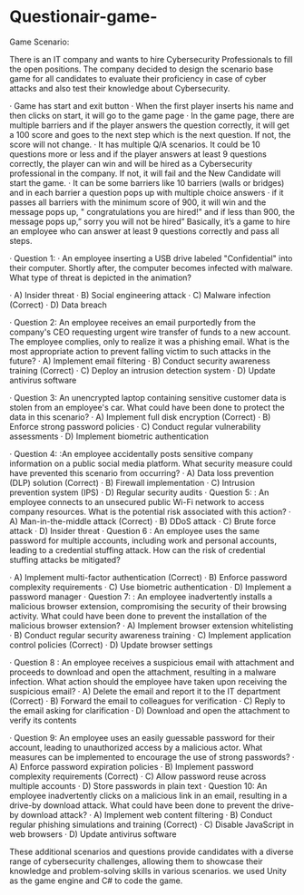 # Questionair-game-
Game Scenario:

There is an IT company and wants to hire Cybersecurity Professionals to fill the open positions. The company decided to design the scenario base game for all candidates to evaluate their proficiency in case of cyber attacks and also test their knowledge about Cybersecurity.

 
 
·         Game has start and exit button
·         When the first player inserts his name and then clicks on start, it will go to the game page
·         In the game page, there are multiple barriers and if the player answers the question correctly, it will get a 100 score and goes to the next step which is the next question. If not, the score will not change.
·         It has multiple Q/A scenarios. It could be 10 questions more or less and if the player answers at least 9 questions correctly, the player can win and will be hired as a Cybersecurity professional in the company. If not, it will fail and the New Candidate will start the game.
·         It can be some barriers like 10 barriers (walls or bridges) and in each barrier a question pops up with multiple choice answers
·         if it passes all barriers with the minimum score of 900, it will win and the message pops up, " congratulations you are hired!" and if less than 900, the message pops up,” sorry you will not be hired”
Basically, it’s a game to hire an employee who can answer at least 9 questions correctly and pass all steps.
 


 
·         Question 1:
·         An employee inserting a USB drive labeled "Confidential" into their computer. Shortly after, the computer becomes infected with malware.
What type of threat is depicted in the animation?
 
·         A) Insider threat
·         B) Social engineering attack
·         C) Malware infection (Correct)
·         D) Data breach
 
·         Question 2:
An employee receives an email purportedly from the company's CEO requesting urgent wire transfer of funds to a new account. The employee complies, only to realize it was a phishing email.
What is the most appropriate action to prevent falling victim to such attacks in the future?
·         A) Implement email filtering
·         B) Conduct security awareness training (Correct)
·         C) Deploy an intrusion detection system
·         D) Update antivirus software
 
 
·         Question 3:
An unencrypted laptop containing sensitive customer data is stolen from an employee's car.
What could have been done to protect the data in this scenario?
·         A) Implement full disk encryption (Correct)
·         B) Enforce strong password policies
·         C) Conduct regular vulnerability assessments
·         D) Implement biometric authentication

 
·         Question 4:
:An employee accidentally posts sensitive company information on a public social media platform.
What security measure could have prevented this scenario from occurring?
·         A) Data loss prevention (DLP) solution (Correct)
·         B) Firewall implementation
·         C) Intrusion prevention system (IPS)
·         D) Regular security audits
·         Question 5:
:
An employee connects to an unsecured public Wi-Fi network to access company resources.
What is the potential risk associated with this action?
·         A) Man-in-the-middle attack (Correct)
·         B) DDoS attack
·         C) Brute force attack
·         D) Insider threat
·         Question 6
:
An employee uses the same password for multiple accounts, including work and personal accounts, leading to a credential stuffing attack.
How can the risk of credential stuffing attacks be mitigated?
 
·         A) Implement multi-factor authentication (Correct)
·         B) Enforce password complexity requirements
·         C) Use biometric authentication
·         D) Implement a password manager
·         Question 7:
:
An employee inadvertently installs a malicious browser extension, compromising the security of their browsing activity.
What could have been done to prevent the installation of the malicious browser extension?
·         A) Implement browser extension whitelisting
·         B) Conduct regular security awareness training
·         C) Implement application control policies (Correct)
·         D) Update browser settings

·         Question 8
:
An employee receives a suspicious email with attachment and proceeds to download and open the attachment, resulting in a malware infection.
What action should the employee have taken upon receiving the suspicious email?
·         A) Delete the email and report it to the IT department (Correct)
·         B) Forward the email to colleagues for verification
·         C) Reply to the email asking for clarification
·         D) Download and open the attachment to verify its contents

·         Question 9:
An employee uses an easily guessable password for their account, leading to unauthorized access by a malicious actor.
What measures can be implemented to encourage the use of strong passwords?
·         A) Enforce password expiration policies
·         B) Implement password complexity requirements (Correct)
·         C) Allow password reuse across multiple accounts
·         D) Store passwords in plain text
·         Question 10:
An employee inadvertently clicks on a malicious link in an email, resulting in a drive-by download attack.
What could have been done to prevent the drive-by download attack?
·         A) Implement web content filtering
·         B) Conduct regular phishing simulations and training (Correct)
·         C) Disable JavaScript in web browsers
·         D) Update antivirus software
 

These additional scenarios and questions provide candidates with a diverse range of cybersecurity challenges, allowing them to showcase their knowledge and problem-solving skills in various scenarios.
we used Unity as the game engine and C# to code the game. 

